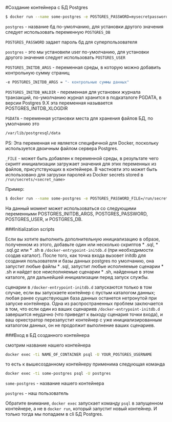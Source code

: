 #Создание контейнера с БД Postgres

```bash
$ docker run --name some-postgres -e POSTGRES_PASSWORD=mysecretpassword -d postgres
```
```postgres``` - название бд по-умолчанию, для установки другого значения следует использовать переменную ```POSTGRES_DB```

```POSTGRES_PASSWORD``` задает пароль бд для суперпользователя

```postgres``` - это мы установили user по-умолчанию, для установки другого значения следует использовать ```POSTGRES_USER```

```POSTGRES_INITDB_ARGS``` - переменная среды, в которую можно добавить контрольную сумму страниц 

```bash
-e POSTGRES_INITDB_ARGS = "- контрольные суммы данных"
```

```POSTGRES_INITDB_WALDIR``` - переменная для установки журнала транзакций, по-умолчанию журнал хранится в подкаталоге PGDATA, в версии Postgres 9.X эта переменная называется POSTGRES_INITDB_XLOGDIR

```PGDATA``` - переменная установки места для хранения файлов БД, по умолчанию это 
```bash
/var/lib/postgresql/data
```
PS: Эта переменная не является специфичной для Docker, поскольку используется двоичным файлом сервера Postgres.

```_FILE``` - может быть добавлен к переменной среды, в результате чего скрипт инициализации загружает значения для этих переменных из файлов, присутствующих в контейнере. В частновти это может быть использовано для загрузки паролей из Docker secrets stored в `````/run/secrets/<secret_name>`````

Пример:
```bash
$ docker run --name some-postgres -e POSTGRES_PASSWORD_FILE=/run/secrets/postgres-passwd -d postgres
```
На данный момент может использоваться со следующими переменными POSTGRES_INITDB_ARGS, POSTGRES_PASSWORD, POSTGRES_USER, и POSTGRES_DB.



###Initialization scripts

Если вы хотите выполнить дополнительную инициализацию в образе, полученном из этого, добавьте один или несколько скриптов * .sql, * .sql.gz или * .sh в `````/docker-entrypoint-initdb.d````` (при необходимости создав каталог). После того, как точка входа вызовет initdb для создания пользователя и базы данных postgres по умолчанию, она запустит любые файлы * .sql, запустит любые исполняемые сценарии * .sh и найдет все неисполняемые сценарии * .sh, найденные в этом каталоге, для дальнейшей инициализации перед запуск службы.

сценарии в `````/docker-entrypoint-initdb.d````` запускаются только в том случае, если вы запускаете контейнер с пустым каталогом данных; любая ранее существующая база данных останется нетронутой при запуске контейнера. Одна из распространенных проблем заключается в том, что если один из ваших сценариев `````/docker-entrypoint-initdb.d````` завершится неудачно (что приведет к выходу сценария точки входа), и ваш оркестратор перезапустит контейнер с уже инициализированным каталогом данных, он не продолжит выполнение ваших сценариев.


###Вход в БД созданного контейнера

смотрим название нашего контейнера

```bash
docker exec -ti NAME_OF_CONTAINER psql -U YOUR_POSTGRES_USERNAME
```

то есть к вышесозданному контейнеру применима следующая команда
```bash
docker exec -ti some-postgres psql -U postgres
```
```some-postgres``` - название нашего контейнера

```postgres``` - наш пользователь

Обратите внимание, ```docker exec``` запускает команду ```psql``` в запущенном контейнере, а не в ```docker run```, который запустит новый контейнер.
И только тогда мы попадаем в cli БД Postgres.
